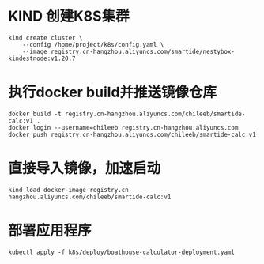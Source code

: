 # KIND 创建K8S集群

```shell
kind create cluster \
    --config /home/project/k8s/config.yaml \
    --image registry.cn-hangzhou.aliyuncs.com/smartide/nestybox-kindestnode:v1.20.7
```

# 执行docker build并推送镜像仓库
```shell
docker build -t registry.cn-hangzhou.aliyuncs.com/chileeb/smartide-calc:v1 .
docker login --username=chileeb registry.cn-hangzhou.aliyuncs.com
docker push registry.cn-hangzhou.aliyuncs.com/chileeb/smartide-calc:v1
```

# 直接导入镜像，加速启动
```shell
kind load docker-image registry.cn-hangzhou.aliyuncs.com/chileeb/smartide-calc:v1
```

# 部署应用程序
```shell
kubectl apply -f k8s/deploy/boathouse-calculator-deployment.yaml
```
